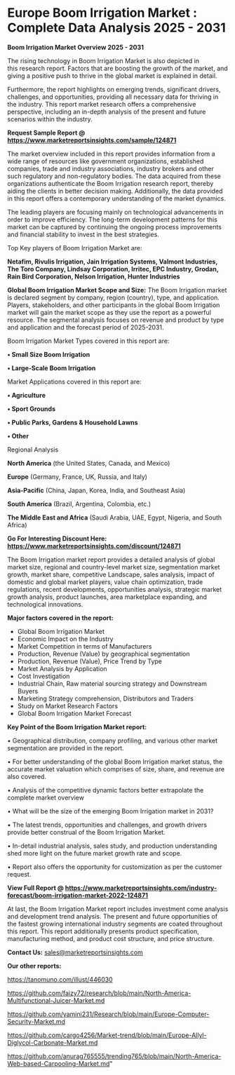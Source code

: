 # Europe Boom Irrigation Market : Complete Data Analysis 2025 - 2031

<Strong> Boom Irrigation Market Overview 2025 - 2031</strong>

The rising technology in Boom Irrigation Market is also depicted in this research report. Factors that are boosting the growth of the market, and giving a positive push to thrive in the global market is explained in detail.

Furthermore, the report highlights on emerging trends, significant drivers, challenges, and opportunities, providing all necessary data for thriving in the industry. This report market research offers a comprehensive perspective, including an in-depth analysis of the present and future scenarios within the industry.

<strong>Request Sample Report @ <a href=https://www.marketreportsinsights.com/sample/124871>https://www.marketreportsinsights.com/sample/124871</a></strong>

The market overview included in this report provides information from a wide range of resources like government organizations, established companies, trade and industry associations, industry brokers and other such regulatory and non-regulatory bodies. The data acquired from these organizations authenticate the Boom Irrigation research report, thereby aiding the clients in better decision making. Additionally, the data provided in this report offers a contemporary understanding of the market dynamics.

The leading players are focusing mainly on technological advancements in order to improve efficiency. The long-term development patterns for this market can be captured by continuing the ongoing process improvements and financial stability to invest in the best strategies.

Top Key players of Boom Irrigation Market are:

<strong>Netafim, Rivulis Irrigation, Jain Irrigation Systems, Valmont Industries, The Toro Company, Lindsay Corporation, Irritec, EPC Industry, Grodan, Rain Bird Corporation, Nelson Irrigation, Hunter Industries</strong>

<strong><b>Global Boom Irrigation Market Scope and Size:</b></strong>
The Boom Irrigation market is declared segment by company, region (country), type, and application. Players, stakeholders, and other participants in the global Boom Irrigation market will gain the market scope as they use the report as a powerful resource. The segmental analysis focuses on revenue and product by type and application and the forecast period of 2025-2031.

Boom Irrigation Market Types covered in this report are:

<strong>• Small Size Boom Irrigation

• Large-Scale Boom Irrigation</strong>

Market Applications covered in this report are:

<strong>• Agriculture

• Sport Grounds

• Public Parks, Gardens & Household Lawns

• Other</strong> 

Regional Analysis

<strong>North America</strong> (the United States, Canada, and Mexico)

<strong>Europe</strong> (Germany, France, UK, Russia, and Italy)

<strong>Asia-Pacific</strong> (China, Japan, Korea, India, and Southeast Asia)

<strong>South America</strong> (Brazil, Argentina, Colombia, etc.)

<strong>The Middle East and Africa</strong> (Saudi Arabia, UAE, Egypt, Nigeria, and South Africa)

<strong>Go For Interesting Discount Here: <a href=https://www.marketreportsinsights.com/discount/124871>https://www.marketreportsinsights.com/discount/124871</a></strong>

The Boom Irrigation market report provides a detailed analysis of global market size, regional and country-level market size, segmentation market growth, market share, competitive Landscape, sales analysis, impact of domestic and global market players, value chain optimization, trade regulations, recent developments, opportunities analysis, strategic market growth analysis, product launches, area marketplace expanding, and technological innovations.

<strong><b>Major factors covered in the report:</b></strong>
<ul>
  <li>Global Boom Irrigation Market </li>
  <li>Economic Impact on the Industry</li>
  <li>Market Competition in terms of Manufacturers</li>
  <li>Production, Revenue (Value) by geographical segmentation</li>
  <li>Production, Revenue (Value), Price Trend by Type</li>
  <li>Market Analysis by Application</li>
  <li>Cost Investigation</li>
  <li>Industrial Chain, Raw material sourcing strategy and Downstream Buyers</li>
  <li>Marketing Strategy comprehension, Distributors and Traders</li>
  <li>Study on Market Research Factors</li>
  <li>Global Boom Irrigation Market Forecast</li>
</ul>

<strong><b>Key Point of the Boom Irrigation Market report:</b></strong>

• Geographical distribution, company profiling, and various other market segmentation are provided in the report.

• For better understanding of the global Boom Irrigation market status, the accurate market valuation which comprises of size, share, and revenue are also covered.

• Analysis of the competitive dynamic factors better extrapolate the complete market overview

• What will be the size of the emerging Boom Irrigation market in 2031?

• The latest trends, opportunities and challenges, and growth drivers provide better construal of the Boom Irrigation Market.

• In-detail industrial analysis, sales study, and production understanding shed more light on the future market growth rate and scope.

• Report also offers the opportunity for customization as per the customer request.

<strong><b>View Full Report @ <a href=https://www.marketreportsinsights.com/industry-forecast/boom-irrigation-market-2022-124871>https://www.marketreportsinsights.com/industry-forecast/boom-irrigation-market-2022-124871</a></b></strong>


At last, the Boom Irrigation Market report includes investment come analysis and development trend analysis. The present and future opportunities of the fastest growing international industry segments are coated throughout this report. This report additionally presents product specification, manufacturing method, and product cost structure, and price structure.

<strong>Contact Us:</strong>
sales@marketreportsinsights.com

<strong>Our other reports:</strong>

<a href=https://tanomuno.com/illust/446030>https://tanomuno.com/illust/446030</a>

<a href=https://github.com/faizy72/research/blob/main/North-America-Multifunctional-Juicer-Market.md>https://github.com/faizy72/research/blob/main/North-America-Multifunctional-Juicer-Market.md</a>

<a href=https://github.com/yamini231/Research/blob/main/Europe-Computer-Security-Market.md>https://github.com/yamini231/Research/blob/main/Europe-Computer-Security-Market.md</a>

<a href=https://github.com/cargo4256/Market-trend/blob/main/Europe-Allyl-Diglycol-Carbonate-Market.md>https://github.com/cargo4256/Market-trend/blob/main/Europe-Allyl-Diglycol-Carbonate-Market.md</a>

<a href=https://github.com/anurag765555/trending765/blob/main/North-America-Web-based-Carpooling-Market.md>https://github.com/anurag765555/trending765/blob/main/North-America-Web-based-Carpooling-Market.md</a>"
